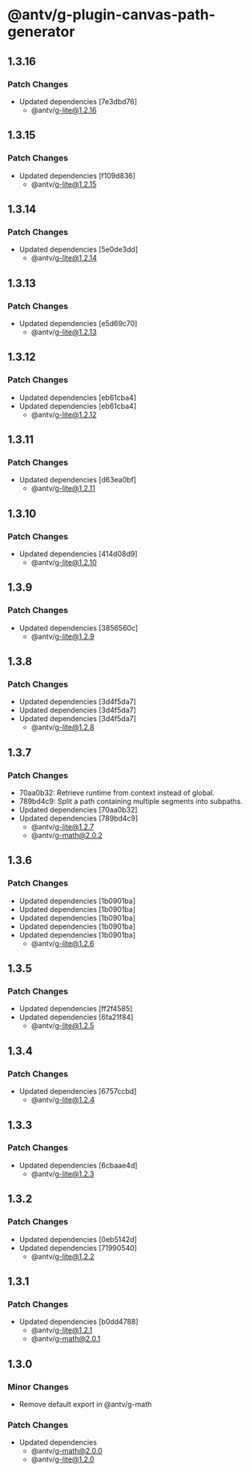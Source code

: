 # @antv/g-plugin-canvas-path-generator

## 1.3.16

### Patch Changes

-   Updated dependencies [7e3dbd76]
    -   @antv/g-lite@1.2.16

## 1.3.15

### Patch Changes

-   Updated dependencies [f109d836]
    -   @antv/g-lite@1.2.15

## 1.3.14

### Patch Changes

-   Updated dependencies [5e0de3dd]
    -   @antv/g-lite@1.2.14

## 1.3.13

### Patch Changes

-   Updated dependencies [e5d69c70]
    -   @antv/g-lite@1.2.13

## 1.3.12

### Patch Changes

-   Updated dependencies [eb61cba4]
-   Updated dependencies [eb61cba4]
    -   @antv/g-lite@1.2.12

## 1.3.11

### Patch Changes

-   Updated dependencies [d63ea0bf]
    -   @antv/g-lite@1.2.11

## 1.3.10

### Patch Changes

-   Updated dependencies [414d08d9]
    -   @antv/g-lite@1.2.10

## 1.3.9

### Patch Changes

-   Updated dependencies [3856560c]
    -   @antv/g-lite@1.2.9

## 1.3.8

### Patch Changes

-   Updated dependencies [3d4f5da7]
-   Updated dependencies [3d4f5da7]
-   Updated dependencies [3d4f5da7]
    -   @antv/g-lite@1.2.8

## 1.3.7

### Patch Changes

-   70aa0b32: Retrieve runtime from context instead of global.
-   789bd4c9: Split a path containing multiple segments into subpaths.
-   Updated dependencies [70aa0b32]
-   Updated dependencies [789bd4c9]
    -   @antv/g-lite@1.2.7
    -   @antv/g-math@2.0.2

## 1.3.6

### Patch Changes

-   Updated dependencies [1b0901ba]
-   Updated dependencies [1b0901ba]
-   Updated dependencies [1b0901ba]
-   Updated dependencies [1b0901ba]
-   Updated dependencies [1b0901ba]
    -   @antv/g-lite@1.2.6

## 1.3.5

### Patch Changes

-   Updated dependencies [ff2f4585]
-   Updated dependencies [6fa21f84]
    -   @antv/g-lite@1.2.5

## 1.3.4

### Patch Changes

-   Updated dependencies [6757ccbd]
    -   @antv/g-lite@1.2.4

## 1.3.3

### Patch Changes

-   Updated dependencies [6cbaae4d]
    -   @antv/g-lite@1.2.3

## 1.3.2

### Patch Changes

-   Updated dependencies [0eb5142d]
-   Updated dependencies [71990540]
    -   @antv/g-lite@1.2.2

## 1.3.1

### Patch Changes

-   Updated dependencies [b0dd4788]
    -   @antv/g-lite@1.2.1
    -   @antv/g-math@2.0.1

## 1.3.0

### Minor Changes

-   Remove default export in @antv/g-math

### Patch Changes

-   Updated dependencies
    -   @antv/g-math@2.0.0
    -   @antv/g-lite@1.2.0
